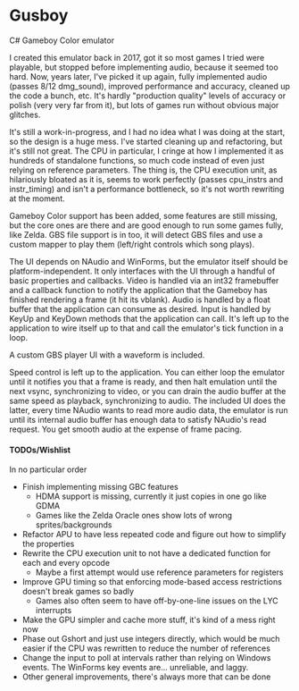 # Gusboy
C# Gameboy Color emulator

I created this emulator back in 2017, got it so most games I tried were playable, but stopped before implementing audio, because it seemed too hard. Now, years later, I've picked it up again, fully implemented audio (passes 8/12 dmg_sound), improved performance and accuracy, cleaned up the code a bunch, etc. It's hardly "production quality" levels of accuracy or polish (very very far from it), but lots of games run without obvious major glitches.

It's still a work-in-progress, and I had no idea what I was doing at the start, so the design is a huge mess. I've started cleaning up and refactoring, but it's still not great. The CPU in particular, I cringe at how I implemented it as hundreds of standalone functions, so much code instead of even just relying on reference parameters. The thing is, the CPU execution unit, as hilariously bloated as it is, seems to work perfectly (passes cpu_instrs and instr_timing) and isn't a performance bottleneck, so it's not worth rewriting at the moment.

Gameboy Color support has been added, some features are still missing, but the core ones are there and are good enough to run some games fully, like Zelda. GBS file support is in too, it will detect GBS files and use a custom mapper to play them (left/right controls which song plays).

The UI depends on NAudio and WinForms, but the emulator itself should be platform-independent. It only interfaces with the UI through a handful of basic properties and callbacks.  Video is handled via an int32 framebuffer and a callback function to notify the application that the Gameboy has finished rendering a frame (it hit its vblank). Audio is handled by a float buffer that the application can consume as desired. Input is handled by KeyUp and KeyDown methods that the application can call. It's left up to the application to wire itself up to that and call the emulator's tick function in a loop.

A custom GBS player UI with a waveform is included.

Speed control is left up to the application. You can either loop the emulator until it notifies you that a frame is ready, and then halt emulation until the next vsync, synchronizing to video, or you can drain the audio buffer at the same speed as playback, synchronizing to audio. The included UI does the latter, every time NAudio wants to read more audio data, the emulator is run until its internal audio buffer has enough data to satisfy NAudio's read request. You get smooth audio at the expense of frame pacing.

#### TODOs/Wishlist

In no particular order

- Finish implementing missing GBC features
  - HDMA support is missing, currently it just copies in one go like GDMA
  - Games like the Zelda Oracle ones show lots of wrong sprites/backgrounds
- Refactor APU to have less repeated code and figure out how to simplify the properties
- Rewrite the CPU execution unit to not have a dedicated function for each and every opcode
  - Maybe a first attempt would use reference parameters for registers
- Improve GPU timing so that enforcing mode-based access restrictions doesn't break games so badly
  - Games also often seem to have off-by-one-line issues on the LYC interrupts
- Make the GPU simpler and cache more stuff, it's kind of a mess right now
- Phase out Gshort and just use integers directly, which would be much easier if the CPU was rewritten to reduce the number of references
- Change the input to poll at intervals rather than relying on Windows events. The WinForms key events are... unreliable, and laggy.
- Other general improvements, there's always more that can be done

